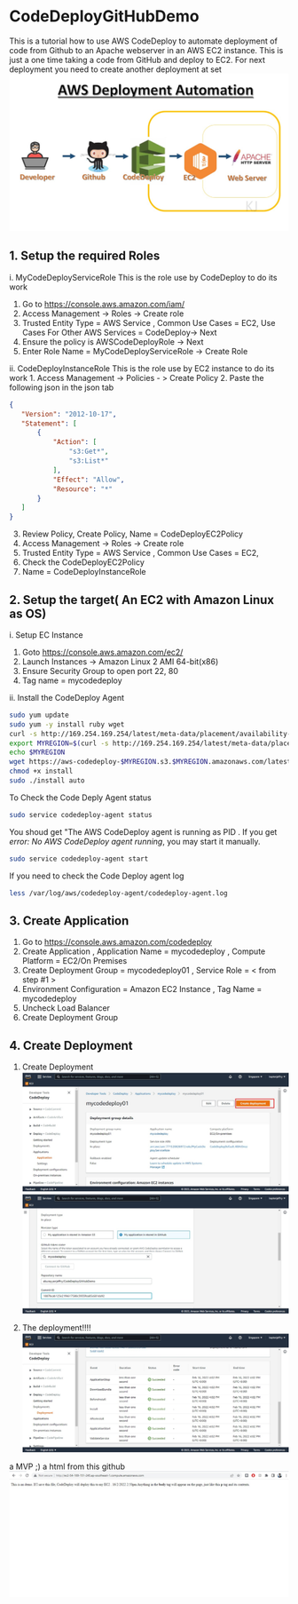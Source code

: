 # CodeDeployGitHubDemo 
This is a tutorial how to use AWS CodeDeploy to automate deployment of code from Github to an Apache webserver in an AWS EC2 instance. This is just a one time taking a code from GitHub and deploy to EC2. For next deployment you need to create another deployment at set 
![CodeDevploy](images/codedeploy_flow.jpg)

## 1. Setup the required Roles
i. MyCodeDeployServiceRole
   This is the role use by CodeDeploy to do its work
   1. Go to https://console.aws.amazon.com/iam/
   2. Access Management -> Roles -> Create role
   3. Trusted Entity Type = AWS Service , Common Use Cases = EC2, Use Cases For Other AWS Services = CodeDeploy-> Next
   4. Ensure the policy is AWSCodeDeployRole -> Next
   5. Enter Role Name = MyCodeDeployServiceRole -> Create Role

ii. CodeDeployInstanceRole
    This is the role use by EC2 instance to do its work
    1. Access Management -> Policies - > Create Policy
    2. Paste the following json in the json tab
 ```json
 {
    "Version": "2012-10-17",
    "Statement": [
        {
            "Action": [
                "s3:Get*",
                "s3:List*"
            ],
            "Effect": "Allow",
            "Resource": "*"
        }
    ]
} 
 ```
  3. Review Policy, Create Policy, Name = CodeDeployEC2Policy
  4. Access Management -> Roles -> Create role
  5. Trusted Entity Type = AWS Service , Common Use Cases = EC2,
  6. Check the CodeDeployEC2Policy
  7. Name = CodeDeployInstanceRole

## 2. Setup the target( An EC2 with Amazon Linux as OS)
i. Setup EC Instance
1. Goto  https://console.aws.amazon.com/ec2/
2. Launch Instances -> Amazon Linux 2 AMI 64-bit(x86)
3. Ensure Security Group to open port 22, 80
4. Tag name = mycodedeploy

ii. Install the CodeDeploy Agent

```sh
sudo yum update
sudo yum -y install ruby wget
curl -s http://169.254.169.254/latest/meta-data/placement/availability-zone | sed 's/[a-z]$//'
export MYREGION=$(curl -s http://169.254.169.254/latest/meta-data/placement/availability-zone | sed 's/[a-z]$//')
echo $MYREGION
wget https://aws-codedeploy-$MYREGION.s3.$MYREGION.amazonaws.com/latest/install
chmod +x install
sudo ./install auto
```

To Check the Code Deply Agent status
```sh
sudo service codedeploy-agent status
```
You shoud get "The AWS CodeDeploy agent is running as PID <SOME PID Number>. If you get *error: No AWS CodeDeploy agent running*, you may start it manually.
```sh
sudo service codedeploy-agent start
```
If you need to check the Code Deploy agent log
```sh
less /var/log/aws/codedeploy-agent/codedeploy-agent.log
```

## 3. Create Application 
1. Go to https://console.aws.amazon.com/codedeploy
2. Create Application , Application Name = mycodedeploy , Compute Platform = EC2/On Premises
3. Create Deployment Group = mycodedeploy01 , Service Role = < from step #1 >
4. Environment Configuration = Amazon EC2 Instance , Tag Name = mycodedeploy
4. Uncheck Load Balancer
5. Create Deployment Group
   
## 4. Create Deployment
1. Create Deployment
![CodeDevploy](images/cd-create-deployment01.jpg)
![CodeDevploy](images/cd-create-deployment02.jpg)
   
2. The deployment!!!!
![CodeDevploy](images/cd-events.jpg)

a MVP ;) a html from this github
![CodeDevploy](images/cd-end.jpg)

